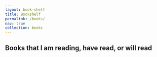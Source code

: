 ```yaml
---
layout: book-shelf
title: Bookshelf
permalink: /books/
nav: true
collection: books
---
```


## Books that I am reading, have read, or will read
